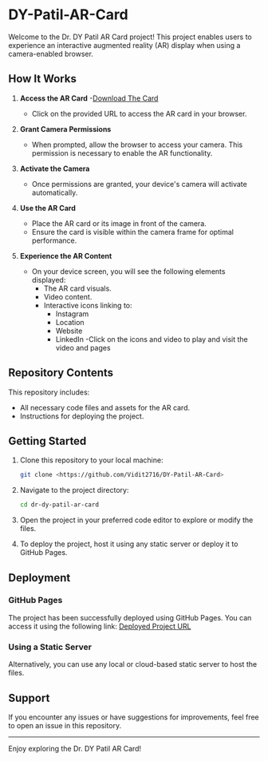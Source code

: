 # DY-Patil-AR-Card

Welcome to the Dr. DY Patil AR Card project! This project enables users to experience an interactive augmented reality (AR) display when using a camera-enabled browser.

## How It Works

1. **Access the AR Card**
   -[Download The Card](https://drive.google.com/file/d/1VLdVB3T6rg3HtbA5B4UY4QePdy5NU3Vf/view?usp=sharing)
   - Click on the provided URL to access the AR card in your browser.

3. **Grant Camera Permissions**
   - When prompted, allow the browser to access your camera. This permission is necessary to enable the AR functionality.

4. **Activate the Camera**
   - Once permissions are granted, your device's camera will activate automatically.

5. **Use the AR Card**
   - Place the AR card or its image in front of the camera.
   - Ensure the card is visible within the camera frame for optimal performance.

6. **Experience the AR Content**
   - On your device screen, you will see the following elements displayed:
     - The AR card visuals.
     - Video content.
     - Interactive icons linking to:
       - Instagram 
       - Location
       - Website
       - LinkedIn
  -Click on the icons and video to play and visit the video and pages 
## Repository Contents

This repository includes:
- All necessary code files and assets for the AR card.
- Instructions for deploying the project.

## Getting Started

1. Clone this repository to your local machine:
   ```bash
   git clone <https://github.com/Vidit2716/DY-Patil-AR-Card>
   ```

2. Navigate to the project directory:
   ```bash
   cd dr-dy-patil-ar-card
   ```

3. Open the project in your preferred code editor to explore or modify the files.

4. To deploy the project, host it using any static server or deploy it to GitHub Pages.

## Deployment

### GitHub Pages

The project has been successfully deployed using GitHub Pages. You can access it using the following link:
[Deployed Project URL](https://vidit2716.github.io/DY-Patil-AR-Card/)

### Using a Static Server

Alternatively, you can use any local or cloud-based static server to host the files.

## Support

If you encounter any issues or have suggestions for improvements, feel free to open an issue in this repository.

---

Enjoy exploring the Dr. DY Patil AR Card!
